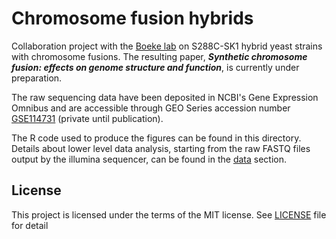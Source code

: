 # Chromosome fusion hybrids

Collaboration project with the [Boeke lab](https://med.nyu.edu/research/boeke-lab/boeke-lab) on S288C-SK1 hybrid yeast strains with chromosome fusions. The resulting paper, ___Synthetic chromosome fusion: effects on genome structure and function___, is currently under preparation.

The raw sequencing data have been deposited in NCBI's Gene Expression Omnibus and are accessible through GEO Series accession number [GSE114731](https://www.ncbi.nlm.nih.gov/geo/query/acc.cgi?acc=GSE114731) (private until publication).

The R code used to produce the figures can be found in this directory. Details about lower level data analysis, starting from the raw FASTQ files output by the illumina sequencer, can be found in the [data](data/README.md) section.


## License

This project is licensed under the terms of the MIT license. See [LICENSE](LICENSE) file for detail
